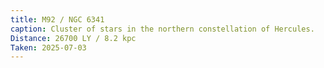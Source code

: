 ```yaml
---
title: M92 / NGC 6341
caption: Cluster of stars in the northern constellation of Hercules.  
Distance: 26700 LY / 8.2 kpc  
Taken: 2025-07-03
---
```

